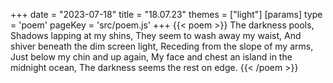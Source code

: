 +++
date = "2023-07-18"
title = "18.07.23"
themes = ["light"]
[params]
  type = 'poem'
  pageKey = 'src/poem.js'
+++
{{< poem >}}
The darkness pools,
Shadows lapping at my shins,
They seem to wash away my waist,
And shiver beneath the dim screen light,
Receding from the slope of my arms, Just below my chin and up again,
My face and chest an island in the midnight ocean,
The darkness seems the rest on edge.
{{< /poem >}}